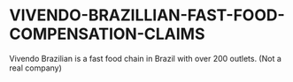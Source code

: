 # VIVENDO-BRAZILLIAN-FAST-FOOD-COMPENSATION-CLAIMS
Vivendo Brazilian is a fast food chain in Brazil with over 200 outlets. (Not a real company)
